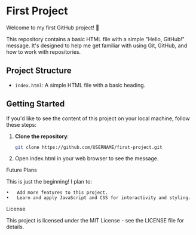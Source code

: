 # First Project

Welcome to my first GitHub project! 🎉

This repository contains a basic HTML file with a simple "Hello, GitHub!" message. It's designed to help me get familiar with using Git, GitHub, and how to work with repositories.

## Project Structure

- `index.html`: A simple HTML file with a basic heading.

## Getting Started

If you'd like to see the content of this project on your local machine, follow these steps:

1. **Clone the repository**:

   ```bash
   git clone https://github.com/USERNAME/first-project.git
2.	Open index.html in your web browser to see the message.

Future Plans

This is just the beginning! I plan to:

	•	Add more features to this project.
	•	Learn and apply JavaScript and CSS for interactivity and styling.

License

This project is licensed under the MIT License - see the LICENSE file for details.
